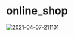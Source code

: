 # online_shop

<a href="https://imgbb.com/"><img src="https://i.ibb.co/8xxGcj9/2021-04-07-211101.png" alt="2021-04-07-211101" border="0"></a>
